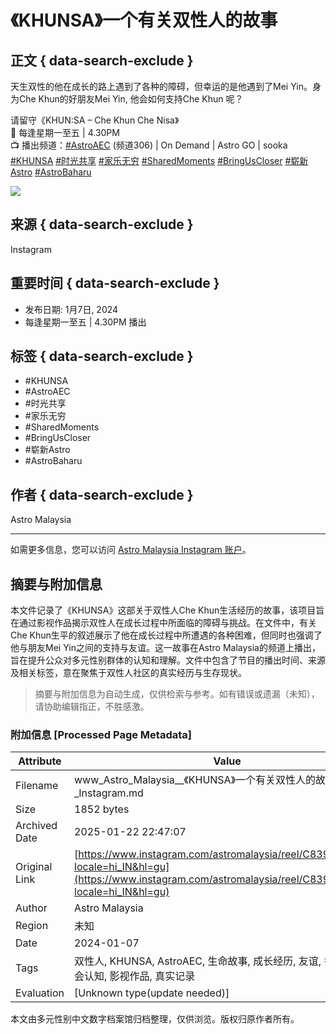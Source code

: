 # 《KHUNSA》一个有关双性人的故事

## 正文 { data-search-exclude }


天生双性的他在成长的路上遇到了各种的障碍，但幸运的是他遇到了Mei Yin。身为Che Khun的好朋友Mei Yin, 他会如何支持Che Khun 呢？

请留守《KHUN:SA – Che Khun Che Nisa》  
📅 每逢星期一至五 | 4.30PM  
📺 播出频道：[#AstroAEC](https://www.instagram.com/explore/tags/astroaec/) (频道306) | On Demand | Astro GO | sooka  
[#KHUNSA](https://www.instagram.com/explore/tags/khunsa/) [#时光共享](https://www.instagram.com/explore/tags/%E6%97%B6%E5%85%89%E5%85%B1%E4%BA%AB/) [#家乐无穷](https://www.instagram.com/explore/tags/%E5%AE%B6%E4%B9%90%E6%97%A0%E7%A9%B7/) [#SharedMoments](https://www.instagram.com/explore/tags/sharedmoments/) [#BringUsCloser](https://www.instagram.com/explore/tags/bringuscloser/) [#崭新Astro](https://www.instagram.com/explore/tags/%E5%B4%AD%E6%96%B0astro/) [#AstroBaharu](https://www.instagram.com/explore/tags/astrobaharu/)

![](https://scontent-sjc3-1.cdninstagram.com/v/t51.2885-15/473612994_1173940620743122_7630366672818492468_n.jpg?stp=c315.0.810.810a_dst-jpg_e35_s640x640_sh0.08_tt6&_nc_ht=scontent-sjc3-1.cdninstagram.com&_nc_cat=110&_nc_ohc=Fy-GzVJXovYQ7kNvgFZ5I8-&_nc_gid=5a478a2c3f7c47808bafc7ea6d3828d2&edm=APU89FABAAAA&ccb=7-5&oh=00_AYCW934VRUmMrFKWdP0a0esBPfg9s0Rm_Zuk8t8RN_pigg&oe=678BA4AF&_nc_sid=bc0c2c)

## 来源 { data-search-exclude }
Instagram

## 重要时间 { data-search-exclude }
- 发布日期: 1月7日, 2024
- 每逢星期一至五 | 4.30PM 播出

## 标签 { data-search-exclude }
- #KHUNSA
- #AstroAEC
- #时光共享
- #家乐无穷
- #SharedMoments
- #BringUsCloser
- #崭新Astro
- #AstroBaharu

## 作者 { data-search-exclude }
Astro Malaysia

---

如需更多信息，您可以访问 [Astro Malaysia Instagram 账户](https://www.instagram.com/astromalaysia/)。
<!-- tcd_original_link https://www.instagram.com/astromalaysia/reel/C839DEQiAcq/?locale=hi_IN&hl=gu -->


## 摘要与附加信息

<!-- tcd_abstract -->
本文件记录了《KHUNSA》这部关于双性人Che Khun生活经历的故事，该项目旨在通过影视作品揭示双性人在成长过程中所面临的障碍与挑战。在文件中，有关Che Khun生平的叙述展示了他在成长过程中所遭遇的各种困难，但同时也强调了他与朋友Mei Yin之间的支持与友谊。这一故事在Astro Malaysia的频道上播出，旨在提升公众对多元性别群体的认知和理解。文件中包含了节目的播出时间、来源及相关标签，意在聚焦于双性人社区的真实经历与生存现状。
<!-- tcd_abstract_end -->

> 摘要与附加信息为自动生成，仅供检索与参考。如有错误或遗漏（未知），请协助编辑指正，不胜感激。

### 附加信息 [Processed Page Metadata]

| Attribute       | Value                                  |
|-----------------|----------------------------------------|
| Filename        | www_Astro_Malaysia__《KHUNSA》一个有关双性人的故事_..._-_Instagram.md                             |
| Size            | 1852 bytes                           |
| Archived Date   | 2025-01-22 22:47:07                             |
| Original Link   | [https://www.instagram.com/astromalaysia/reel/C839DEQiAcq/?locale=hi_IN&hl=gu](https://www.instagram.com/astromalaysia/reel/C839DEQiAcq/?locale=hi_IN&hl=gu)                       |
| Author          | Astro Malaysia                               |
| Region          | 未知                               |
| Date            | 2024-01-07                                 |
| Tags            | 双性人, KHUNSA, AstroAEC, 生命故事, 成长经历, 友谊, 多元性别, 社会认知, 影视作品, 真实记录                                 |
| Evaluation            | [Unknown type(update needed)]                                 |
<!-- tcd_table_end -->

本文由多元性别中文数字档案馆归档整理，仅供浏览。版权归原作者所有。
